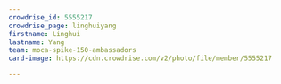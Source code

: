 ```yaml
---
crowdrise_id: 5555217
crowdrise_page: linghuiyang
firstname: Linghui
lastname: Yang
team: moca-spike-150-ambassadors
card-image: https://cdn.crowdrise.com/v2/photo/file/member/5555217

---
```

